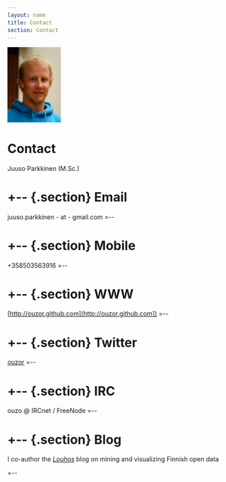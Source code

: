 ```yaml
---
layout: name
title: Contact
section: Contact
---
```


<img class='inset right' src='../images/juuso.jpg' title='Juuso Parkkinen' alt='Photo' width='120px' />

Contact
=======

Juuso Parkkinen (M.Sc.)

+--	{.section}
Email
========
juuso.parkkinen - at - gmail.com
=--

+--	{.section}
Mobile 
========
+358503563916
=--

+--	{.section}
WWW
========
[http://ouzor.github.com](http://ouzor.github.com])
=--

+--	{.section}
Twitter
=======
[ouzor](http://twitter.com/ouzor)
=--

+--	{.section}
IRC
========
ouzo @ IRCnet / FreeNode
=--

+--	{.section}
Blog
========

I co-author the _[Louhos](http://louhos.wordpress.com)_ blog on mining and visualizing Finnish open data

=--
